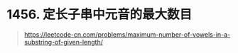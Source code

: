# 1456. 定长子串中元音的最大数目

> https://leetcode-cn.com/problems/maximum-number-of-vowels-in-a-substring-of-given-length/

